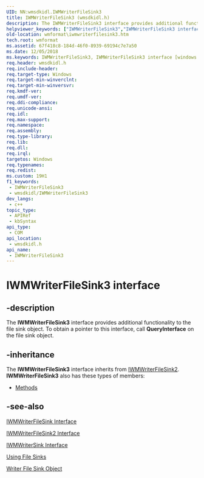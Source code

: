 ```yaml
---
UID: NN:wmsdkidl.IWMWriterFileSink3
title: IWMWriterFileSink3 (wmsdkidl.h)
description: The IWMWriterFileSink3 interface provides additional functionality to the file sink object. To obtain a pointer to this interface, call QueryInterface on the file sink object.
helpviewer_keywords: ["IWMWriterFileSink3","IWMWriterFileSink3 interface [windows Media Format]","IWMWriterFileSink3 interface [windows Media Format]","described","IWMWriterFileSink3Interface","wmformat.iwmwriterfilesink3","wmsdkidl/IWMWriterFileSink3"]
old-location: wmformat\iwmwriterfilesink3.htm
tech.root: wmformat
ms.assetid: 67f418c8-184d-46f0-8939-69194c7e7a50
ms.date: 12/05/2018
ms.keywords: IWMWriterFileSink3, IWMWriterFileSink3 interface [windows Media Format], IWMWriterFileSink3 interface [windows Media Format],described, IWMWriterFileSink3Interface, wmformat.iwmwriterfilesink3, wmsdkidl/IWMWriterFileSink3
req.header: wmsdkidl.h
req.include-header: 
req.target-type: Windows
req.target-min-winverclnt: 
req.target-min-winversvr: 
req.kmdf-ver: 
req.umdf-ver: 
req.ddi-compliance: 
req.unicode-ansi: 
req.idl: 
req.max-support: 
req.namespace: 
req.assembly: 
req.type-library: 
req.lib: 
req.dll: 
req.irql: 
targetos: Windows
req.typenames: 
req.redist: 
ms.custom: 19H1
f1_keywords:
 - IWMWriterFileSink3
 - wmsdkidl/IWMWriterFileSink3
dev_langs:
 - c++
topic_type:
 - APIRef
 - kbSyntax
api_type:
 - COM
api_location:
 - wmsdkidl.h
api_name:
 - IWMWriterFileSink3
---
```


# IWMWriterFileSink3 interface


## -description

The <b>IWMWriterFileSink3</b> interface provides additional functionality to the file sink object. To obtain a pointer to this interface, call <b>QueryInterface</b> on the file sink object.

## -inheritance

The <b>IWMWriterFileSink3</b> interface inherits from <a href="/windows/desktop/api/wmsdkidl/nn-wmsdkidl-iwmwriterfilesink2">IWMWriterFileSink2</a>. <b>IWMWriterFileSink3</b> also has these types of members:
<ul>
<li><a href="/">Methods</a></li>
</ul>

## -see-also

<a href="/windows/desktop/api/wmsdkidl/nn-wmsdkidl-iwmwriterfilesink">IWMWriterFileSink Interface</a>



<a href="/windows/desktop/api/wmsdkidl/nn-wmsdkidl-iwmwriterfilesink2">IWMWriterFileSink2 Interface</a>



<a href="/windows/desktop/api/wmsdkidl/nn-wmsdkidl-iwmwritersink">IWMWriterSink Interface</a>



<a href="/windows/desktop/wmformat/using-file-sinks">Using File Sinks</a>



<a href="/windows/desktop/wmformat/writer-file-sink-object">Writer File Sink Object</a>

